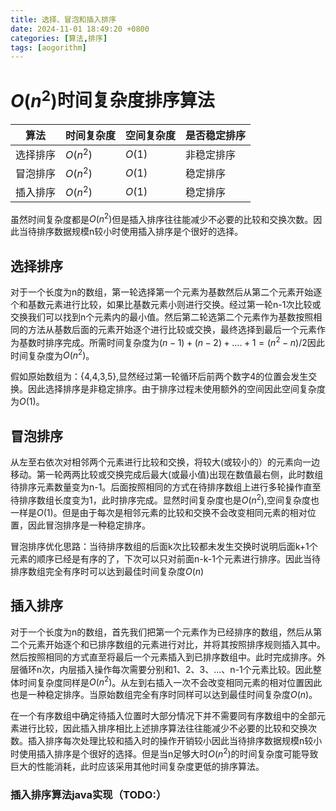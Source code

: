 ```yaml
---
title: 选择、冒泡和插入排序
date: 2024-11-01 18:49:20 +0800
categories: [算法,排序]
tags: [aogorithm]     
---
```

# $O(n^2)$时间复杂度排序算法
| 算法     | 时间复杂度 | 空间复杂度 | 是否稳定排序 |
| -------- | ---------- | ---------- | ------------ |
| 选择排序 | $O(n^2)$   | $O(1)$     | 非稳定排序   |
| 冒泡排序 | $O(n^2)$   | $O(1)$     | 稳定排序     |
| 插入排序 | $O(n^2)$   | $O(1)$     | 稳定排序     |

虽然时间复杂度都是$O(n^2)$但是插入排序往往能减少不必要的比较和交换次数。因此当待排序数据规模n较小时使用插入排序是个很好的选择。

## 选择排序
对于一个长度为n的数组，第一轮选择第一个元素为基数然后从第二个元素开始逐个和基数元素进行比较，如果比基数元素小则进行交换。经过第一轮n-1次比较或交换我们可以找到n个元素内的最小值。然后第二轮选第二个元素作为基数按照相同的方法从基数后面的元素开始逐个进行比较或交换，最终选择到最后一个元素作为基数时排序完成。所需时间复杂度为$(n-1)+(n-2)+....+1=(n^2-n)/2$因此时间复杂度为$O(n^2)$。

假如原始数组为：{4,4,3,5},显然经过第一轮循环后前两个数字4的位置会发生交换。因此选择排序是非稳定排序。由于排序过程未使用额外的空间因此空间复杂度为$O(1)$。

## 冒泡排序
从左至右依次对相邻两个元素进行比较和交换，将较大(或较小的）的元素向一边移动。第一轮两两比较或交换完成后最大(或最小值)出现在数值最右侧，此时数组待排序元素数量变为n-1。后面按照相同的方式在待排序数组上进行多轮操作直至待排序数组长度变为1，此时排序完成。显然时间复杂度也是$O(n^2)$,空间复杂度也一样是$O(1)$。但是由于每次是相邻元素的比较和交换不会改变相同元素的相对位置，因此冒泡排序是一种稳定排序。

冒泡排序优化思路：当待排序数组的后面k次比较都未发生交换时说明后面k+1个元素的顺序已经是有序的了，下次可以只对前面n-k-1个元素进行排序。因此当待排序数组完全有序时可以达到最佳时间复杂度$O(n)$

## 插入排序
对于一个长度为n的数组，首先我们把第一个元素作为已经排序的数组，然后从第二个元素开始逐个和已排序数组的元素进行对比，并将其按照排序规则插入其中。然后按照相同的方式直至将最后一个元素插入到已排序数组中。此时完成排序。外层循环n次，内层插入操作每次需要分别和1、2、3、...、n-1个元素比较。因此整体时间复杂度同样是$O(n^2)$。从左到右插入一次不会改变相同元素的相对位置因此也是一种稳定排序。当原始数组完全有序时同样可以达到最佳时间复杂度$O(n)$。

在一个有序数组中确定待插入位置时大部分情况下并不需要同有序数组中的全部元素进行比较，因此插入排序相比上述排序算法往往能减少不必要的比较和交换次数。插入排序每次处理比较和插入时的操作开销较小因此当待排序数据规模n较小时使用插入排序是个很好的选择。但是当n足够大时$O(n^2)$的时间复杂度可能导致巨大的性能消耗，此时应该采用其他时间复杂度更低的排序算法。

### 插入排序算法java实现（TODO:）
```java

```